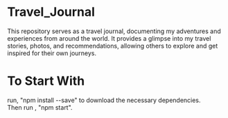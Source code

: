 # Travel_Journal

This repository serves as a travel journal, documenting my adventures and experiences from around the world. It provides a glimpse into my travel stories, photos, and recommendations, allowing others to explore and get inspired for their own journeys.

# To Start With

run, "npm install --save" to download the necessary dependencies. <br />
Then run , "npm start".
